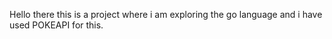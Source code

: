Hello there
this is a project where i am exploring the go language and i have used POKEAPI for this.
